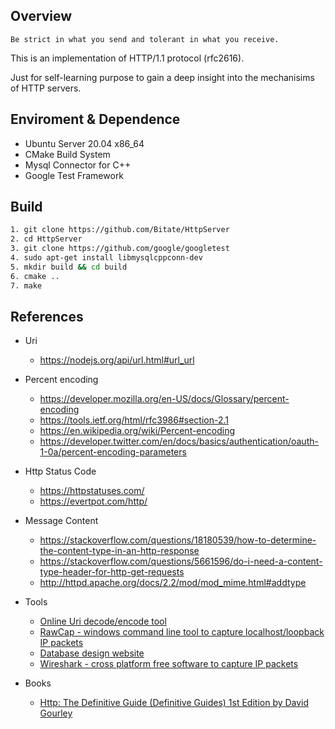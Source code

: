 ## Overview
` Be strict in what you send and tolerant in what you receive. `  

This is an implementation of HTTP/1.1 protocol (rfc2616). 
  
Just for self-learning purpose to gain a deep insight into the mechanisims of HTTP servers.


## Enviroment & Dependence
* Ubuntu Server 20.04 x86_64
* CMake Build System
* Mysql Connector for C++
* Google Test Framework

## Build 
```bash
1. git clone https://github.com/Bitate/HttpServer
2. cd HttpServer
3. git clone https://github.com/google/googletest
4. sudo apt-get install libmysqlcppconn-dev
5. mkdir build && cd build
6. cmake ..
7. make
```


## References
* Uri
  * https://nodejs.org/api/url.html#url_url
* Percent encoding
  * https://developer.mozilla.org/en-US/docs/Glossary/percent-encoding
  * https://tools.ietf.org/html/rfc3986#section-2.1
  * https://en.wikipedia.org/wiki/Percent-encoding
  * https://developer.twitter.com/en/docs/basics/authentication/oauth-1-0a/percent-encoding-parameters

* Http Status Code
  * https://httpstatuses.com/
  * https://evertpot.com/http/
* Message Content
  * https://stackoverflow.com/questions/18180539/how-to-determine-the-content-type-in-an-http-response
  * https://stackoverflow.com/questions/5661596/do-i-need-a-content-type-header-for-http-get-requests
  * http://httpd.apache.org/docs/2.2/mod/mod_mime.html#addtype
* Tools
  * [Online Uri decode/encode tool](https://meyerweb.com/eric/tools/dencoder/)
  * [RawCap - windows command line tool to capture localhost/loopback IP packets](https://www.netresec.com/?page=RawCap)
  * [Database design website](https://dbdiagram.io)
  * [Wireshark - cross platform free software to capture IP packets](https://www.wireshark.org/)
* Books
  * [Http: The Definitive Guide (Definitive Guides) 1st Edition by David Gourley](https://www.amazon.com/HTTP-Definitive-Guide-Guides/dp/1565925092/ref=sr_1_1?dchild=1&keywords=http&qid=1591779734&sr=8-1)
